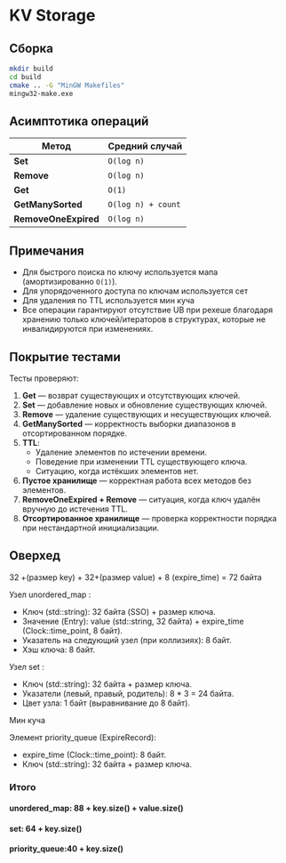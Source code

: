 # KV Storage

## Сборка

```bash
mkdir build
cd build
cmake .. -G "MinGW Makefiles"
mingw32-make.exe
```

## Асимптотика операций

| Метод                | Средний случай        
|----------------------|-----------------------
| **Set**              | `O(log n)`
| **Remove**           | `O(log n)`
| **Get**              | `O(1)`
| **GetManySorted**    | `O(log n) + count`
| **RemoveOneExpired** | `O(log n)`


## Примечания

- Для быстрого поиска по ключу используется мапа (амортизированно `O(1)`).
- Для упорядоченного доступа по ключам используется сет
- Для удаления по TTL используется мин куча
- Все операции гарантируют отсутствие UB при рехеше благодаря хранению только ключей/итераторов в структурах, которые не инвалидируются при изменениях.

## Покрытие тестами

Тесты проверяют:

1. **Get** — возврат существующих и отсутствующих ключей.
2. **Set** — добавление новых и обновление существующих ключей.
3. **Remove** — удаление существующих и несуществующих ключей.
4. **GetManySorted** — корректность выборки диапазонов в отсортированном порядке.
5. **TTL**:
   - Удаление элементов по истечении времени.
   - Поведение при изменении TTL существующего ключа.
   - Ситуацию, когда истёкших элементов нет.
6. **Пустое хранилище** — корректная работа всех методов без элементов.
7. **RemoveOneExpired + Remove** — ситуация, когда ключ удалён вручную до истечения TTL.
8. **Отсортированное хранилище** — проверка корректности порядка при нестандартной инициализации.


## Оверхед

32 +(размер key) + 32+(размер value) + 8 (expire_time) = 72 байта


Узел unordered_map :
- Ключ (std::string): 32 байта (SSO) + размер ключа.
- Значение (Entry): value (std::string, 32 байта) + expire_time (Clock::time_point, 8 байт).
- Указатель на следующий узел (при коллизиях): 8 байт.
- Хэш ключа: 8 байт.


Узел set :
- Ключ (std::string): 32 байта + размер ключа.
- Указатели (левый, правый, родитель): 8 * 3 = 24 байта.
- Цвет узла: 1 байт (выравнивание до 8 байт).


Мин куча 

Элемент priority_queue (ExpireRecord):
- expire_time (Clock::time_point): 8 байт.
- Ключ (std::string): 32 байта + размер ключа.
### Итого 

#### unordered_map: 88 + key.size() + value.size()

#### set:           64 + key.size() 

#### priority_queue:40 + key.size() 